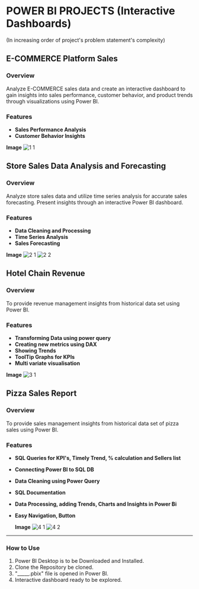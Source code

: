 # POWER BI PROJECTS (Interactive Dashboards)
(In increasing order of project's problem statement's complexity)
## E-COMMERCE Platform Sales

### Overview
Analyze E-COMMERCE sales data and create an interactive dashboard to gain insights into sales performance, customer behavior, and product trends through visualizations using Power BI.

### Features
- **Sales Performance Analysis**
- **Customer Behavior Insights**
  
**Image**
![1 1](https://github.com/saahen-sriyan-mishra/Power-BI-Projects/assets/139043263/dab111b7-4e88-4398-a9c4-2c9a5785e2ad)



## Store Sales Data Analysis and Forecasting

### Overview
Analyze store sales data and utilize time series analysis for accurate sales forecasting.
Present insights through an interactive Power BI dashboard.
### Features
- **Data Cleaning and Processing**
- **Time Series Analysis**
- **Sales Forecasting**
  
**Image**
![2 1](https://github.com/saahen-sriyan-mishra/Power-BI-Projects/assets/139043263/8b681554-a0d2-4724-9bb6-ee359c47fded)
![2 2](https://github.com/saahen-sriyan-mishra/Power-BI-Projects/assets/139043263/c1ed2f74-ce32-494c-b89b-eaf12c3070f5)



##  Hotel Chain Revenue

### Overview
To provide revenue management insights from  historical data set  using Power BI.
### Features
- **Transforming Data using power query**
- **Creating new metrics using DAX**
- **Showing Trends**
- **ToolTip Graphs for KPIs**
- **Multi variate visualisation**
  
**Image**
![3 1](https://github.com/saahen-sriyan-mishra/Power-BI-Projects/assets/139043263/eb22e3ac-c85d-43b9-8151-c7af4bc41f00)



##  Pizza Sales Report

### Overview
To provide sales management insights from  historical data set of pizza sales using Power BI.
### Features
- **SQL Queries for KPI's, Timely Trend, % calculation and Sellers list**
- **Connecting Power BI to SQL DB**
- **Data Cleaning using Power Query**
- **SQL Documentation**
- **Data Processing, adding Trends, Charts and Insights in Power Bi**
- **Easy Navigation, Button**

  **Image**
![4 1](https://github.com/saahen-sriyan-mishra/Power-BI-Projects/assets/139043263/b9a684c7-17d2-41df-8bb9-31ddc7f1eb05)
![4 2](https://github.com/saahen-sriyan-mishra/Power-BI-Projects/assets/139043263/bac3f94c-411d-421b-abc2-053e044ea4e5)



__________________________________________________________________________________________________________________________________________
### How to Use
1. Power BI Desktop is to be Downloaded and Installed.
2. Clone the Repository be cloned.
3.  "_____.pbix" file is opened in Power BI.
4. Interactive dashboard ready to be explored.
